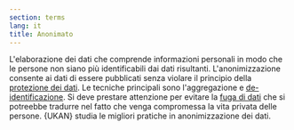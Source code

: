 ```yaml
---
section: terms
lang: it 
title: Anonimato
---
```

L'elaborazione dei dati che comprende informazioni personali in modo che le persone non siano più identificabili dai dati risultanti. L'anonimizzazione consente ai dati di essere pubblicati senza violare il principio della [protezione dei dati](/glossary/it/terms/data-protection/). Le tecniche principali sono l'aggregazione e [de-identificazione](/glossary/en/terms/de-identification/). Si deve prestare attenzione per evitare la [fuga di dati](/glossary/it/terms/data-leakage/) che si potreebbe tradurre nel fatto che venga compromessa la vita privata delle persone. {UKAN} studia le migliori pratiche in anonimizzazione dei dati.
